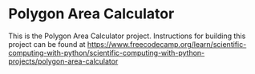 # Polygon Area Calculator

This is the Polygon Area Calculator project. Instructions for building this project can be found at https://www.freecodecamp.org/learn/scientific-computing-with-python/scientific-computing-with-python-projects/polygon-area-calculator